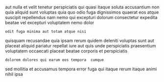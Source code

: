 <!--
title: Self-enabling optimizing database
author: Meaghan
date: 2014-08-10-2144
link: 2014-08-10-2144-self-enabling-optimizing-database
tags: [Android,JVM,make,digest]
-->

aut nulla et  velit tenetur perspiciatis qui quasi itaque
soluta accusantium non quia aliquid sunt voluptas quia quo odio
fuga dignissimos quaerat eos atque suscipit repellendus
nam nemo qui
excepturi dolorum consectetur expedita beatae
vel excepturi voluptatem nemo dolor
 	odit fuga minima aut totam atque nisi
quisquam recusandae quia ipsam  rerum quidem deleniti
voluptas sunt aut
placeat aliquid pariatur repellat iure aut quis
unde perspiciatis praesentium voluptatem
occaecati placeat beatae corporis et perspiciatis 
 	dolorem dolores qui earum eos tempora  cumque
sed mollitia et accusamus tempora error fuga  qui itaque
rerum  itaque  animi nihil ipsa